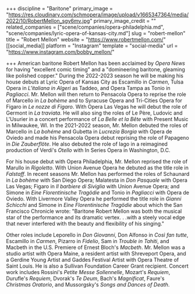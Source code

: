 +++
discipline = "Baritone"
primary_image = "https://res.cloudinary.com/schmopera/image/upload/v1665347364/media/2022/10/RobertMellon_sgy6mv.jpg"
primary_image_credit = ""
related_companies = ["scene/companies/opera-philadelphia.md", "scene/companies/lyric-opera-of-kansas-city.md"]
slug = "robert-mellon"
title = "Robert Mellon"
website = "https://www.robertmellon.com/"
[[social_media]]
platform = "Instagram"
template = "social-media"
url = "https://www.instagram.com/bobby_mellon/"

+++
American baritone Robert Mellon has been acclaimed by _Opera News_ for having "excellent comic timing" and a "domineering baritone, gleaming like polished copper." During the 2022-2023 season he will be making his house debuts at Lyric Opera of Kansas City as Escamillo in _Carmen_, Tulsa Opera in _L'italiana in Algeri_ as Taddeo, and Opera Tampa as Tonio in _Pagliacci_. Mr. Mellon will then return to Pensacola Opera to reprise the role of Marcello in _La bohème_ and to Syracuse Opera and Tri-Cities Opera for Figaro in _Le nozze di Figaro_. With Opera Las Vegas he will debut the role of Germont in _La traviata_. He will also sing the roles of Le Père, Ludovic and L'Usurier in a concert performance of _La Belle et la Bête_ with Present Music in Milwaukee, WI. In the 2021-2022 season, Mr. Mellon debuted the roles of Marcello in _La bohéme_ and Gubetta in _Lucrezia Borgia_ with Opera de Oviedo and made his Pensacola Opera debut reprising the role of Papageno in _Die Zauberflöte_. He also debuted the role of Iago in a reimagined production of Verdi's _Otello_ with In Series Opera in Washington, D.C.

For his house debut with Opera Philadelphia, Mr. Mellon reprised the role of Marullo in _Rigoletto_. With Union Avenue Opera he debuted as the title role in _Falstaff_. In recent seasons Mr. Mellon has performed the roles of Schaunard in _La bohème_ with San Diego Opera; Malatesta in _Don Pasquale_ with Opera Las Vegas; Figaro in _Il barbiere di Siviglia_ with Union Avenue Opera; and Simone in _Eine Florentinische Tragödie_ and Tonio in _Pagliacci_ with Opera de Oviedo. With Livermore Valley Opera he performed the title role in _Gianni Schicchi_ and Simone in _Eine Florentinische Tragödie_ about which the San Francisco Chronicle wrote: "Baritone Robert Mellon was both the musical star of the performance and its dramatic vertex. . .with a steely vocal edge that never interfered with the beauty and flexibility of his singing."

Other roles include Leporello in _Don Giovanni_, Don Alfonso in _Così fan tutte_, Escamillo in _Carmen_, Pizarro in _Fidelio_, Sam in _Trouble in Tahiti_, and Macbeth in the U.S. Premiere of Ernest Bloch's _Macbeth_. Mr. Mellon was a studio artist with Opera Maine, a resident artist with Shreveport Opera, and a Gerdine Young Artist and Gaddes Festival Artist with Opera Theatre of Saint Louis. He is also a Sullivan Foundation Career Grant recipient. Concert work includes Rossini's _Petite Messe Sollennelle_, Mozart's _Requiem_, Durufle's _Requiem_, Dvorak's _Te Deum_, Bach's _Magnificat_, Faure's _Christmas Oratorio_, and Mussorgsky's _Songs and Dances of Death_.